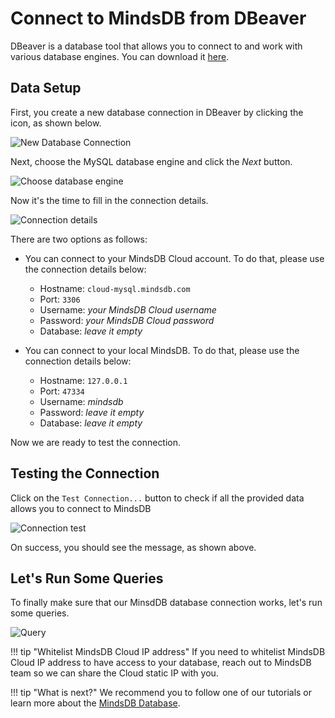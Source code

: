 # Connect to MindsDB from DBeaver

DBeaver is a database tool that allows you to connect to and work with various database engines. You can download it [here](https://dbeaver.io/).

## Data Setup

First, you create a new database connection in DBeaver by clicking the icon, as shown below.

![New Database Connection](/assets/sql/dbeaver_1.png)

Next, choose the MySQL database engine and click the *Next* button.

![Choose database engine](/assets/sql/dbeaver_2.png)

Now it's the time to fill in the connection details.

![Connection details](/assets/sql/dbeaver_3.png)

There are two options as follows:

- You can connect to your MindsDB Cloud account. To do that, please use the connection details below:
    - Hostname: `cloud-mysql.mindsdb.com`
    - Port: `3306`
    - Username: *your MindsDB Cloud username*
    - Password: *your MindsDB Cloud password*
    - Database: *leave it empty*

- You can connect to your local MindsDB. To do that, please use the connection details below:
    - Hostname: `127.0.0.1`
    - Port: `47334`
    - Username: *mindsdb*
    - Password: *leave it empty*
    - Database: *leave it empty*

Now we are ready to test the connection.

## Testing the Connection

Click on the `Test Connection...` button to check if all the provided data allows you to connect to MindsDB

![Connection test](/assets/sql/dbeaver_4.png)

On success, you should see the message, as shown above.

## Let's Run Some Queries

To finally make sure that our MinsdDB database connection works, let's run some queries.

![Query](/assets/sql/dbeaver_5.png)

!!! tip "Whitelist MindsDB Cloud IP address"
    If you need to whitelist MindsDB Cloud IP address to have access to your database, reach out to MindsDB team so we can share the Cloud static IP with you.

!!! tip "What is next?"
    We recommend you to follow one of our tutorials or learn more about the [MindsDB Database](/sql/table-structure/).
